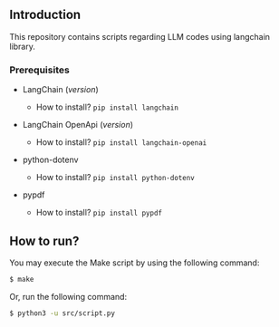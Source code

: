 ## Introduction

This repository contains scripts regarding LLM codes using langchain library.

### Prerequisites

- LangChain (_version_) 
	- How to install? `pip install langchain` 

- LangChain OpenApi (_version_)
	- How to install? `pip install langchain-openai` 

- python-dotenv
	- How to install? `pip install python-dotenv` 

- pypdf
	- How to install? `pip install pypdf` 

## How to run?

You may execute the Make script by using the following command:

```bash
$ make
```

Or, run the following command:

```bash
$ python3 -u src/script.py
```
